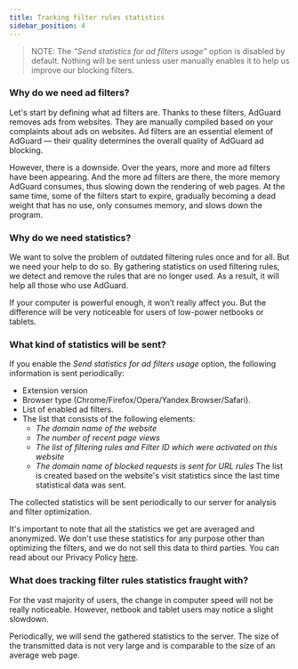 ```yaml
---
title: Tracking filter rules statistics
sidebar_position: 4
---
```


> NOTE: The *“Send statistics for ad filters usage”* option is disabled by default. Nothing will be sent unless user manually enables it to help us improve our blocking filters.

### Why do we need ad filters?

Let's start by defining what ad filters are. Thanks to these filters, AdGuard removes ads from websites. They are manually compiled based on your complaints about ads on websites. Ad filters are an essential element of AdGuard — their quality determines the overall quality of AdGuard ad blocking.

However, there is a downside. Over the years, more and more ad filters have been appearing. And the more ad filters are there, the more memory AdGuard consumes, thus slowing down the rendering of web pages. At the same time, some of the filters start to expire, gradually becoming a dead weight that has no use, only consumes memory, and slows down the program.

### Why do we need statistics?

We want to solve the problem of outdated filtering rules once and for all. But we need your help to do so. By gathering statistics on used filtering rules, we detect and remove the rules that are no longer used. As a result, it will help all those who use AdGuard.

If your computer is powerful enough, it won’t really affect you. But the difference will be very noticeable for users of low-power netbooks or tablets.

### What kind of statistics will be sent?

If you enable the *Send statistics for ad filters usage* option, the following information is sent periodically:

* Extension version
* Browser type (Chrome/Firefox/Opera/Yandex.Browser/Safari).
* List of enabled ad filters.
* The list that consists of the following elements:
  * *The domain name of the website*
  * *The number of recent page views*
  * *The list of filtering rules and Filter ID which were activated on this website*
  * *The domain name of blocked requests is sent for URL rules* The list is created based on the website's visit statistics since the last time statistical data was sent.

The collected statistics will be sent periodically to our server for analysis and filter optimization.

It's important to note that all the statistics we get are averaged and anonymized. We don't use these statistics for any purpose other than optimizing the filters, and we do not sell this data to third parties. You can read about our Privacy Policy [here](https://adguard.com/en/privacy.html).

### What does tracking filter rules statistics fraught with?

For the vast majority of users, the change in computer speed will not be really noticeable. However, netbook and tablet users may notice a slight slowdown.

Periodically, we will send the gathered statistics to the server. The size of the transmitted data is not very large and is comparable to the size of an average web page.
